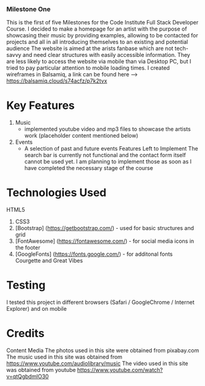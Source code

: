 ### Milestone One 
 This is the first of five Milestones for the Code Institute Full Stack Developer Course. I decided to make a homepage for an artist with the purpose of showcasing their music by providing examples, allowing to be contacted for projects and all in all introducing themselves to an existing and potential audience
 The website is aimed at the arists fanbase which are not tech-savvy and need clear structures with easily accessible information. They are less likely to access the website via mobile than via Desktop PC, but I tried to pay particular attention to mobile loading times. 
 I created wireframes in Balsamiq, a link can be found here --> https://balsamiq.cloud/s74acfz/p7k2tvx
 # Key Features
 1) Music
    - implemented youtube video and mp3 files to showcase the artists work (placeholder content mentioned below)
3) Events 
    - A selection of past and future events 
 Features Left to Implement
 The search bar is currently not functional and the contact form itself cannot be used yet. I am planning to implement those as soon as I have completed the necessary stage of the course
 # Technologies Used

HTML5
1) CSS3
2) [Bootstrap] (https://getbootstrap.com/) - used for basic structures and grid 
3) [FontAwesome] (https://fontawesome.com/) - for social media icons in the footer
4) [GoogleFonts] (https://fonts.google.com/) - for additonal fonts Courgette and Great Vibes

 # Testing
I tested this project in different browsers (Safari / GoogleChrome / Internet Explorer) and on mobile
 # Credits
 Content
 Media
The photos used in this site were obtained from pixabay.com
 The music used in this site was obtained from https://www.youtube.com/audiolibrary/music
 The video  used in this site was obtained from youtube https://www.youtube.com/watch?v=qtQgbdmIO30
